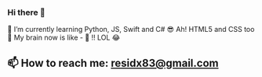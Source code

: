 ### Hi there 👋

🌱 I’m currently learning Python, JS, Swift and C# 😎 Ah! HTML5 and CSS too 🫣 My brain now is like - 🤯 !!
LOL 😂
## 📫 How to reach me: residx83@gmail.com

<!--
**SergeyAlexandrov83/SergeyAlexandrov83** is a ✨ _special_ ✨ repository because its `README.md` (this file) appears on your GitHub profile.

Here are some ideas to get you started:

- 🔭 I’m currently working on ...
- 🌱 I’m currently learning ...
- 👯 I’m looking to collaborate on ...
- 🤔 I’m looking for help with ...
- 💬 Ask me about ...
- 📫 How to reach me: ...
- 😄 Pronouns: ...
- ⚡ Fun fact: ...
-->
